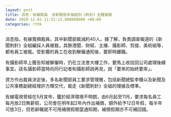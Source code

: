 ```yaml
---
layout: post
title: 消息：有線裁員　涉新聞部多個組別《刺針》全體被裁
date: 2020-12-01 11:52:13.000000000 +08:00
categories: rthk
---
```


消息指，有線寬頻裁員，其中新聞部裁減約40人。據了解，負責調查報道的《新聞刺針》全組編採人員被裁，其餘港聞、財經、主播、攝影師、剪接、美術組等，都有員工被裁。受影響的員工在收到解僱通知後，要即時離職。

有攝影師早上獲告知被解僱時，仍在立法會大樓工作，要馬上收拾回公司處理後續事宜。該名攝影師當時向同行記者和攝影師說再見，說「要來的始終要來」。

資方作出裁員決定後，多名新聞部員工要求管理層，包括新聞總監李臻以及新聞及公共事務副總經理許方輝交代，裁走《新聞刺針》全組的理據及標準。 

有線電視曾經在5月宣布，鑑於經濟環境不明朗，由6月起至11月，要求每名員工每月放2日無薪假，公司會在明年起2年內作出補償，額外給予12日年假，每半年可放3日，但若辭職就不可用補償假期當通知期，補償假期亦不可補回錢。　
